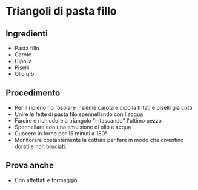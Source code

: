 # Triangoli di pasta fillo

## Ingredienti
- Pasta fillo
- Carote
- Cipolla
- Piselli
- Olio q.b.

## Procedimento
- Per il ripieno ho rosolare insieme carota e cipolla tritati e piselli già cotti
- Unire le fette di pasta filo spennellando con l'acqua
- Farcire e richiudere a triangolo "intascando" l'ultimo pezzo
- Spennellare con una emulsione di olio e acqua
- Cuocere in forno per 15 minuti a 180°
- Monitorare costantemente la cottura per fare in modo che diventino dorati e non bruciati.

## Prova anche
- Con affettati e formaggio
